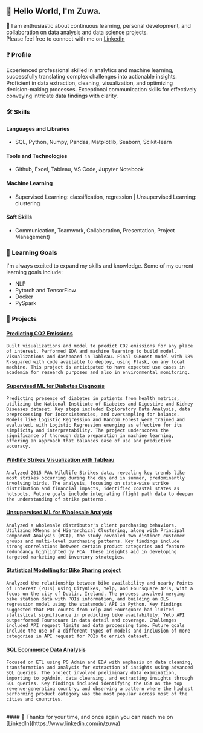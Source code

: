 <!-- ### Hi there 👋 -->

## 👋 Hello World, I'm Zuwa.

🤝 I am enthusiastic about continuous learning, personal development, and collaboration on data analysis and data science projects.<br> 
Please feel free to connect with me on [LinkedIn](https://www.linkedin.com/in/zuwa)

### ❓ Profile
Experienced professional skilled in analytics and machine learning, successfully translating complex challenges into actionable insights. Proficient in data extraction, cleaning, visualization, and optimizing decision-making processes. Exceptional communication skills for effectively conveying intricate data findings with clarity.

### 🛠️ Skills

#### Languages and Libraries
- SQL, Python, Numpy, Pandas, Matplotlib, Seaborn, Scikit-learn
#### Tools and Technologies 
- Github, Excel, Tableau, VS Code, Jupyter Notebook
#### Machine Learning 
- Supervised Learning: classification, regression | Unsupervised Learning: clustering
#### Soft Skills 
- Communication, Teamwork, Collaboration, Presentation, Project Management)

### 🌱 Learning Goals

I'm always excited to expand my skills and knowledge. Some of my current learning goals include:

- NLP
- Pytorch and TensorFlow
- Docker
- PySpark

### 🔭 Projects

#### [Predicting CO2 Emissions](https://github.com/zuwa-oj/CO2-emissions-ML-project) 
    Built visualizations and model to predict CO2 emissions for any place of interest. Performed EDA and machine learning to build model. Visualizations and dashboard in Tableau. Final XGBoost model with 98% R-squared with code available to deploy, using Flask, on any local machine. This project is anticipated to have expected use cases in academia for research purposes and also in environmental monitoring.

#### [Supervised ML for Diabetes Diagnosis](https://github.com/zuwa-oj/lhl-ml-supervised-learning)
    Predicting presence of diabetes in patients from health metrics, utilizing the National Institute of Diabetes and Digestive and Kidney Diseases dataset. Key steps included Exploratory Data Analysis, data preprocessing for inconsistencies, and oversampling for balance. Models like Logistic Regression and Random Forest were trained and evaluated, with Logistic Regression emerging as effective for its simplicity and interpretability. The project underscores the significance of thorough data preparation in machine learning, offering an approach that balances ease of use and predictive accuracy.

#### [Wildlife Strikes Visualization with Tableau](https://github.com/zuwa-oj/lhl-tableau-project)
    Analyzed 2015 FAA Wildlife Strikes data, revealing key trends like most strikes occurring during the day and in summer, predominantly involving birds. The analysis, focusing on state-wise strike distribution and financial impacts, identified coastal states as hotspots. Future goals include integrating flight path data to deepen the understanding of strike patterns.

#### [Unsupervised ML for Wholesale Analysis](https://github.com/zuwa-oj/lhl-ml-unsupervised-learning) 
    Analyzed a wholesale distributor's client purchasing behaviors. Utilizing KMeans and Hierarchical Clustering, along with Principal Component Analysis (PCA), the study revealed two distinct customer groups and multi-level purchasing patterns. Key findings include strong correlations between certain product categories and feature redundancy highlighted by PCA. These insights aid in developing targeted marketing and inventory strategies.

#### [Statistical Modelling for Bike Sharing project](https://github.com/zuwa-oj/lhl-statistical-modelling-project)
    Analyzed the relationship between bike availability and nearby Points of Interest (POIs) using CityBikes, Yelp, and Foursquare APIs, with a focus on the city of Dublin, Ireland. The process involved merging bike station data with POIs information, and building an OLS regression model using the statsmodel API in Python. Key findings suggested that POI counts from Yelp and Foursquare had limited statistical significance in predicting bike availability. Yelp API outperformed Foursquare in data detail and coverage. Challenges included API request limits and data processing time. Future goals include the use of a different types of models and inclusion of more categories in API request for POIs to enrich dataset.

#### [SQL Ecommerce Data Analysis](https://github.com/zuwa-oj/lhl-sql-project) 
    Focused on ETL using PG Admin and EDA with emphasis on data cleaning, transformation and analysis for extraction of insights using advanced SQL queries. The project involved preliminary data examination, importing to pgAdmin, data cleansing, and extracting insights through SQL queries. Key findings included identifying the USA as the top revenue-generating country, and observing a pattern where the highest performing product category was the most popular across most of the cities and countries.

<br>    
#### 🚀 Thanks for your time, and once again you can reach me on [LinkedIn](https://www.linkedin.com/in/zuwa)


<!--
**zuwa-oj/zuwa-oj** is a ✨ _special_ ✨ repository because its `README.md` (this file) appears on your GitHub profile.

Here are some ideas to get you started:

- 🔭 I’m currently working on ...
- 🌱 I’m currently learning ...
- 👯 I’m looking to collaborate on ...
- 🤔 I’m looking for help with ...
- 💬 Ask me about ...
- 📫 How to reach me: ...
- 😄 Pronouns: ...
- ⚡ Fun fact: ...
-->
